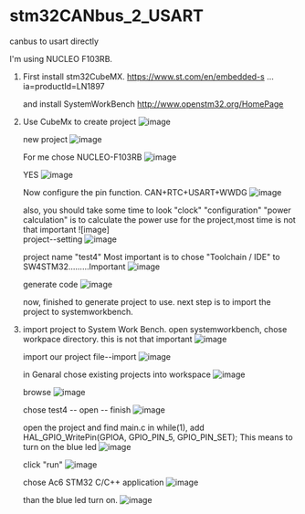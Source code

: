 # stm32CANbus_2_USART
canbus to usart directly

I'm using NUCLEO F103RB.

1. First install stm32CubeMX.
   https://www.st.com/en/embedded-s ... ia=productId=LN1897

   and install SystemWorkBench
   http://www.openstm32.org/HomePage

2. Use CubeMx to create project
   ![image](https://github.com/xiaoqianzi15/Cache/blob/master/open%20stm32cubemx.png)

   new project
   ![image](https://github.com/xiaoqianzi15/Cache/blob/master/open%20stm32cubemx.png)
   
   For me chose NUCLEO-F103RB
   ![image](https://github.com/xiaoqianzi15/Cache/blob/master/chose%20nucleo%20f103rb.png)
   
   YES
   ![image](https://github.com/xiaoqianzi15/Cache/blob/master/yes.png)
   
   Now configure the pin function.
   CAN+RTC+USART+WWDG
   ![image](https://github.com/xiaoqianzi15/Cache/blob/master/open%20canbus:rtc:wwdg:usart.png) 
   
   also, you should take some time to look "clock" "configuration"
   "power calculation" is to calculate the power use for the project,most time is not that important
   ![image]    
   project--setting
   ![image](https://github.com/xiaoqianzi15/Cache/blob/master/settings.png)
   
   project name "test4" 
   Most important is to chose "Toolchain / IDE" to SW4STM32.........Important
   ![image](https://github.com/xiaoqianzi15/Cache/blob/master/project%20name%20and%20toolchain%20:IDE.png)
   
   generate code
   ![image](https://github.com/xiaoqianzi15/Cache/blob/master/Generate%20Code.png)
   
   now, finished to generate project to use.
   next step is to import the project to systemworkbench.
   
4. import project to System Work Bench.
   open systemworkbench, chose workpace directory. this is not that important
   ![image]( https://github.com/xiaoqianzi15/Cache/blob/master/eclipse.png)
   
   import our project  file--import
   ![image](https://github.com/xiaoqianzi15/Cache/blob/master/import.png)
   
   in Genaral chose existing projects into workspace
   ![image](https://github.com/xiaoqianzi15/Cache/blob/master/general%20existing%20projects.png)
   
   browse 
   ![image](https://github.com/xiaoqianzi15/Cache/blob/master/import%202.png)
   
   chose test4 -- open -- finish
   ![image](https://github.com/xiaoqianzi15/Cache/blob/master/open.png)
   
   open the project and find main.c
   in while(1), add HAL_GPIO_WritePin(GPIOA, GPIO_PIN_5, GPIO_PIN_SET);
   This means to turn on the blue led 
   ![image](https://github.com/xiaoqianzi15/Cache/blob/master/open%20main%2Cc.png)
   
   click "run"
   ![image](https://github.com/xiaoqianzi15/Cache/blob/master/run.png)
   
   chose Ac6 STM32 C/C++ application
   ![image](https://github.com/xiaoqianzi15/Cache/blob/master/chose%20Ac6.png)
   
   than the blue led turn on.
   ![image](https://github.com/xiaoqianzi15/Cache/blob/master/than%20led%20on.png)
   
   
   
 
